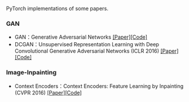 PyTorch implementations of some papers.

### GAN

* GAN：Generative Adversarial Networks [[Paper]](https://arxiv.org/abs/1406.2661)[[Code]](https://github.com/gsolvit/Paper-PyTorch/blob/master/GAN/GAN/gan.py)
* DCGAN：Unsupervised Representation Learning with Deep Convolutional Generative Adversarial Networks (ICLR 2016) [[Paper]](https://arxiv.org/abs/1511.06434)[[Code]](https://github.com/gsolvit/Paper-PyTorch/blob/master/GAN/DCGAN/dcgan.py)

### Image-Inpainting

* Context Encoders：Context Encoders: Feature Learning by Inpainting (CVPR 2016) [[Paper]](https://arxiv.org/abs/1604.07379)[[Code]]()
